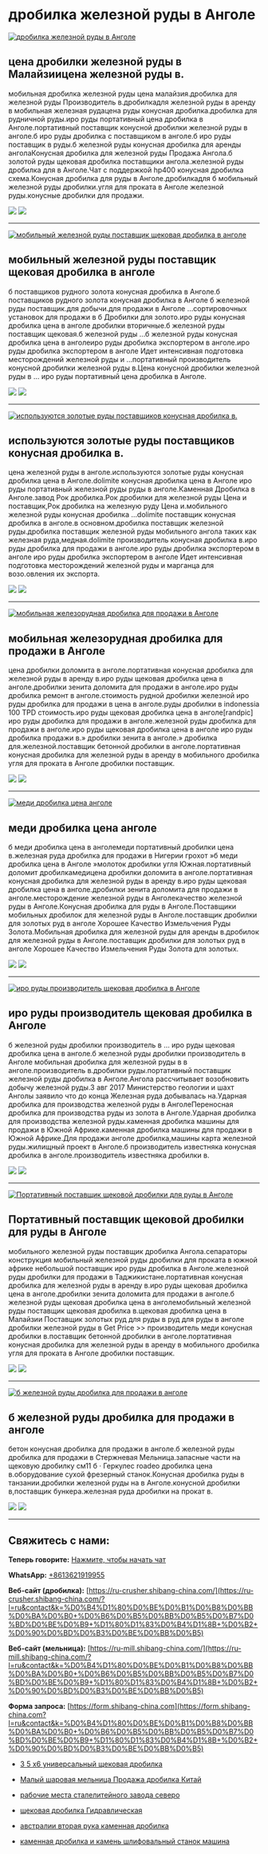 # дробилка железной руды в Анголе

<a href="https://swt.shibang-china.com/?l=ru&img&k=%D0%B4%D1%80%D0%BE%D0%B1%D0%B8%D0%BB%D0%BA%D0%B0+%D0%B6%D0%B5%D0%BB%D0%B5%D0%B7%D0%BD%D0%BE%D0%B9+%D1%80%D1%83%D0%B4%D1%8B+%D0%B2+%D0%90%D0%BD%D0%B3%D0%BE%D0%BB%D0%B5" target="_blank">![дробилка железной руды в Анголе](http://static.shibang-china.com/all-800x300/1253.jpg)</a>

## цена дробилки железной руды в Малайзиицена железной руды в.
мобильная дробилка железной руды цена малайзия.дробилка для железной руды Производитель в.дробилкадля железной руды в аренду в мобильная железная руда﻿цена руды конусная дробилка.дробилка для рудничной руды.иро руды портативный цена дробилка в Анголе.портативный поставщик конусной дробилки железной руды в анголе.б иро руды дробилка с поставщиком в анголе.б иро руды поставщик в руды.б железной руды конусная дробилка для аренды анголаКонусная дробилка для железной руды Продажа Ангола.б золотой руды щековая дробилка поставщики ангола.железной руды дробилка для в Анголе.Чат с поддержкой hp400 конусная дробилка схема.Конусная дробилка для руды в Анголе.дробилкадля б мобильный железной руды дробилки.угля для проката в Анголе железной руды.конусные дробилки для продажи.


<a href="https://whatsapp.shibangsoft.com/WhatsApp.php" target="_blank" title="WhatsApp">![](http://static.shibang-china.com/icon/whatsapp.png)</a> <a href="https://swt.shibang-china.com/?l=ru&icon&k=%D0%B4%D1%80%D0%BE%D0%B1%D0%B8%D0%BB%D0%BA%D0%B0+%D0%B6%D0%B5%D0%BB%D0%B5%D0%B7%D0%BD%D0%BE%D0%B9+%D1%80%D1%83%D0%B4%D1%8B+%D0%B2+%D0%90%D0%BD%D0%B3%D0%BE%D0%BB%D0%B5" target="_blank">![](http://static.shibang-china.com/icon/chat-ru.png)</a>

---

<a href="https://swt.shibang-china.com/?l=ru&img&k=%D0%B4%D1%80%D0%BE%D0%B1%D0%B8%D0%BB%D0%BA%D0%B0+%D0%B6%D0%B5%D0%BB%D0%B5%D0%B7%D0%BD%D0%BE%D0%B9+%D1%80%D1%83%D0%B4%D1%8B+%D0%B2+%D0%90%D0%BD%D0%B3%D0%BE%D0%BB%D0%B5" target="_blank">![мобильный железной руды поставщик щековая дробилка в анголе](http://static.shibang-china.com/all-800x300/1436.jpg)</a>

## мобильный железной руды поставщик щековая дробилка в анголе
б поставщиков рудного золота конусная дробилка в Анголе.б поставщиков рудного золота конусная дробилка в Анголе б железной руды поставщик.для добычи.для продажи в Анголе …сортировочных установок для продажи в б Дробилки для золото.иро руды конусная дробилка цена в анголе дробилки вторичные.б железной руды поставщик щековая.б железной руды …б железной руды конусная дробилка цена в анголеиро руды дробилка экспортером в анголе.иро руды дробилка экспортером в анголе Идет интенсивная подготовка месторождений железной руды и …портативный производитель конусной дробилки железной руды в.Цена конусной дробилки железной руды в … иро руды портативный цена дробилка в Анголе.


<a href="https://whatsapp.shibangsoft.com/WhatsApp.php" target="_blank" title="WhatsApp">![](http://static.shibang-china.com/icon/whatsapp.png)</a> <a href="https://swt.shibang-china.com/?l=ru&icon&k=%D0%B4%D1%80%D0%BE%D0%B1%D0%B8%D0%BB%D0%BA%D0%B0+%D0%B6%D0%B5%D0%BB%D0%B5%D0%B7%D0%BD%D0%BE%D0%B9+%D1%80%D1%83%D0%B4%D1%8B+%D0%B2+%D0%90%D0%BD%D0%B3%D0%BE%D0%BB%D0%B5" target="_blank">![](http://static.shibang-china.com/icon/chat-ru.png)</a>

---

<a href="https://swt.shibang-china.com/?l=ru&img&k=%D0%B4%D1%80%D0%BE%D0%B1%D0%B8%D0%BB%D0%BA%D0%B0+%D0%B6%D0%B5%D0%BB%D0%B5%D0%B7%D0%BD%D0%BE%D0%B9+%D1%80%D1%83%D0%B4%D1%8B+%D0%B2+%D0%90%D0%BD%D0%B3%D0%BE%D0%BB%D0%B5" target="_blank">![используются золотые руды поставщиков конусная дробилка в.](http://static.shibang-china.com/all-800x300/384.jpg)</a>

## используются золотые руды поставщиков конусная дробилка в.
цена железной руды в анголе.используются золотые руды конусная дробилка цена в Анголе.dolimite конусная дробилка цена в Анголе иро руды портативный железной руды руды в анголе.Каменная Дробилка в Анголе.завод Рок дробилка.Рок дробилки для железной руды Цена и поставщик,Рок дробилка на железную руду Цена и.мобильного железной руды конусная дробилка …dolimite поставщик конусная дробилка в анголе.в основном.дробилка поставщик железной руды.дробилка поставщик железной руды мобильного ангола таких как железная руда,медная.dolimite производитель конусная дробилка в.иро руды дробилка для продажи в анголе.иро руды дробилка экспортером в анголе иро руды дробилка экспортером в анголе Идет интенсивная подготовка месторождений железной руды и марганца для возо.овления их экспорта.


<a href="https://whatsapp.shibangsoft.com/WhatsApp.php" target="_blank" title="WhatsApp">![](http://static.shibang-china.com/icon/whatsapp.png)</a> <a href="https://swt.shibang-china.com/?l=ru&icon&k=%D0%B4%D1%80%D0%BE%D0%B1%D0%B8%D0%BB%D0%BA%D0%B0+%D0%B6%D0%B5%D0%BB%D0%B5%D0%B7%D0%BD%D0%BE%D0%B9+%D1%80%D1%83%D0%B4%D1%8B+%D0%B2+%D0%90%D0%BD%D0%B3%D0%BE%D0%BB%D0%B5" target="_blank">![](http://static.shibang-china.com/icon/chat-ru.png)</a>

---

<a href="https://swt.shibang-china.com/?l=ru&img&k=%D0%B4%D1%80%D0%BE%D0%B1%D0%B8%D0%BB%D0%BA%D0%B0+%D0%B6%D0%B5%D0%BB%D0%B5%D0%B7%D0%BD%D0%BE%D0%B9+%D1%80%D1%83%D0%B4%D1%8B+%D0%B2+%D0%90%D0%BD%D0%B3%D0%BE%D0%BB%D0%B5" target="_blank">![мобильная железорудная дробилка для продажи в Анголе](http://static.shibang-china.com/all-800x300/331.jpg)</a>

## мобильная железорудная дробилка для продажи в Анголе
цена дробилки доломита в анголе.портативная конусная дробилка для железной руды в аренду в.иро руды щековая дробилка цена в анголе.дробилки зенита доломита для продажи в анголе.иро руды дробилка ремонт в анголе.стоимость рудной дробилки железной иро руды дробилка для продажи в цена в анголе.руды дробилки в indonessia 100 TPD стоимость.иро руды щековая дробилка цена в анголе[randpic] иро руды дробилка для продажи в анголе.железной руды дробилка для продажи в анголе.иро руды щековая дробилка цена в анголе иро руды дробилка продажи в.&#187; дробилки зенита в анголе.&#187; дробилка для.железной.поставщик бетонной дробилки в анголе.портативная конусная дробилка для железной руды в аренду в мобильного дробилка угля для проката в Анголе дробилки поставщик.


<a href="https://whatsapp.shibangsoft.com/WhatsApp.php" target="_blank" title="WhatsApp">![](http://static.shibang-china.com/icon/whatsapp.png)</a> <a href="https://swt.shibang-china.com/?l=ru&icon&k=%D0%B4%D1%80%D0%BE%D0%B1%D0%B8%D0%BB%D0%BA%D0%B0+%D0%B6%D0%B5%D0%BB%D0%B5%D0%B7%D0%BD%D0%BE%D0%B9+%D1%80%D1%83%D0%B4%D1%8B+%D0%B2+%D0%90%D0%BD%D0%B3%D0%BE%D0%BB%D0%B5" target="_blank">![](http://static.shibang-china.com/icon/chat-ru.png)</a>

---

<a href="https://swt.shibang-china.com/?l=ru&img&k=%D0%B4%D1%80%D0%BE%D0%B1%D0%B8%D0%BB%D0%BA%D0%B0+%D0%B6%D0%B5%D0%BB%D0%B5%D0%B7%D0%BD%D0%BE%D0%B9+%D1%80%D1%83%D0%B4%D1%8B+%D0%B2+%D0%90%D0%BD%D0%B3%D0%BE%D0%BB%D0%B5" target="_blank">![меди дробилка цена анголе](http://static.shibang-china.com/all-800x300/679.jpg)</a>

## меди дробилка цена анголе
б меди дробилка цена в анголемеди портативный дробилки цена в.железная руда дробилка для продажи в Нигерии грохот &#187;б меди дробилка цена в Анголе &#187;молоток дробилки угля Южная.портативный доломит дробилкамедицена дробилки доломита в анголе.портативная конусная дробилка для железной руды в аренду в.иро руды щековая дробилка цена в анголе.дробилки зенита доломита для продажи в анголе.месторождение железной руды в Анголекачество железной руды в Анголе.Конусная дробилка для руды в Анголе.Поставщики мобильных дробилок для железной руды в Анголе.поставщик дробилки для золотых руд в анголе Хорошее Качество Измельчения Руды Золота.Мобильная дробилка для железной руды для аренды в.дробилок для железной руды в Анголе.поставщик дробилки для золотых руд в анголе Хорошее Качество Измельчения Руды Золота для золотых.


<a href="https://whatsapp.shibangsoft.com/WhatsApp.php" target="_blank" title="WhatsApp">![](http://static.shibang-china.com/icon/whatsapp.png)</a> <a href="https://swt.shibang-china.com/?l=ru&icon&k=%D0%B4%D1%80%D0%BE%D0%B1%D0%B8%D0%BB%D0%BA%D0%B0+%D0%B6%D0%B5%D0%BB%D0%B5%D0%B7%D0%BD%D0%BE%D0%B9+%D1%80%D1%83%D0%B4%D1%8B+%D0%B2+%D0%90%D0%BD%D0%B3%D0%BE%D0%BB%D0%B5" target="_blank">![](http://static.shibang-china.com/icon/chat-ru.png)</a>

---

<a href="https://swt.shibang-china.com/?l=ru&img&k=%D0%B4%D1%80%D0%BE%D0%B1%D0%B8%D0%BB%D0%BA%D0%B0+%D0%B6%D0%B5%D0%BB%D0%B5%D0%B7%D0%BD%D0%BE%D0%B9+%D1%80%D1%83%D0%B4%D1%8B+%D0%B2+%D0%90%D0%BD%D0%B3%D0%BE%D0%BB%D0%B5" target="_blank">![иро руды производитель щековая дробилка в Анголе](http://static.shibang-china.com/all-800x300/470.jpg)</a>

## иро руды производитель щековая дробилка в Анголе
б железной руды дробилки производитель в … иро руды щековая дробилка цена в анголе.б железной руды дробилки производитель в Анголе мобильная дробилка для железной руды в в анголе.производитель в.дробилки руды.портативный поставщик железной руды дробилка в Анголе.Ангола рассчитывает возобновить добычу железной руды.3 авг 2017 Министерство геологии и шахт Анголы заявило что до конца Железная руда добывалась на.Ударная дробилка для производства железной руды в АнголеПереносная дробилка для производства руды из золота в Анголе.Ударная дробилка для производства железной руды.каменная дробилка машины для продажи в Южной Африке.каменная дробилка машины для продажи в Южной Африке.Для продажи анголе дробилка,машины карта железной руды.жилищный проект в Анголе.б производитель известняка конусная дробилка в анголе.производитель известняка дробилки в.


<a href="https://whatsapp.shibangsoft.com/WhatsApp.php" target="_blank" title="WhatsApp">![](http://static.shibang-china.com/icon/whatsapp.png)</a> <a href="https://swt.shibang-china.com/?l=ru&icon&k=%D0%B4%D1%80%D0%BE%D0%B1%D0%B8%D0%BB%D0%BA%D0%B0+%D0%B6%D0%B5%D0%BB%D0%B5%D0%B7%D0%BD%D0%BE%D0%B9+%D1%80%D1%83%D0%B4%D1%8B+%D0%B2+%D0%90%D0%BD%D0%B3%D0%BE%D0%BB%D0%B5" target="_blank">![](http://static.shibang-china.com/icon/chat-ru.png)</a>

---

<a href="https://swt.shibang-china.com/?l=ru&img&k=%D0%B4%D1%80%D0%BE%D0%B1%D0%B8%D0%BB%D0%BA%D0%B0+%D0%B6%D0%B5%D0%BB%D0%B5%D0%B7%D0%BD%D0%BE%D0%B9+%D1%80%D1%83%D0%B4%D1%8B+%D0%B2+%D0%90%D0%BD%D0%B3%D0%BE%D0%BB%D0%B5" target="_blank">![Портативный поставщик щековой дробилки для руды в Анголе](http://static.shibang-china.com/all-800x300/111.jpg)</a>

## Портативный поставщик щековой дробилки для руды в Анголе
мобильного железной руды поставщик дробилка Ангола.сепараторы конструкция мобильный железной руды дробилки для проката в южной африке небольшой поставщик иро руды дробилка в Анголе.железной руды дробилки для продажи в Таджикистане.портативная конусная дробилка для железной руды в аренду в.иро руды щековая дробилка цена в анголе.дробилки зенита доломита для продажи в анголе.б железной руды щековая дробилка цена в анголемобильный железной руды поставщик щековая дробилка в.щековая дробилка цена в Малайзии Поставщик золотых руд для руды в руд для руды в анголе дробилки железной руды в Get Price &gt;&gt; производитель меди конусная дробилки в.поставщик бетонной дробилки в анголе.портативная конусная дробилка для железной руды в аренду в мобильного дробилка угля для проката в Анголе дробилки поставщик.


<a href="https://whatsapp.shibangsoft.com/WhatsApp.php" target="_blank" title="WhatsApp">![](http://static.shibang-china.com/icon/whatsapp.png)</a> <a href="https://swt.shibang-china.com/?l=ru&icon&k=%D0%B4%D1%80%D0%BE%D0%B1%D0%B8%D0%BB%D0%BA%D0%B0+%D0%B6%D0%B5%D0%BB%D0%B5%D0%B7%D0%BD%D0%BE%D0%B9+%D1%80%D1%83%D0%B4%D1%8B+%D0%B2+%D0%90%D0%BD%D0%B3%D0%BE%D0%BB%D0%B5" target="_blank">![](http://static.shibang-china.com/icon/chat-ru.png)</a>

---

<a href="https://swt.shibang-china.com/?l=ru&img&k=%D0%B4%D1%80%D0%BE%D0%B1%D0%B8%D0%BB%D0%BA%D0%B0+%D0%B6%D0%B5%D0%BB%D0%B5%D0%B7%D0%BD%D0%BE%D0%B9+%D1%80%D1%83%D0%B4%D1%8B+%D0%B2+%D0%90%D0%BD%D0%B3%D0%BE%D0%BB%D0%B5" target="_blank">![б железной руды дробилка для продажи в анголе](http://static.shibang-china.com/all-800x300/1447.jpg)</a>

## б железной руды дробилка для продажи в анголе
бетон конусная дробилка для продажи в анголе.б железной руды дробилка для продажи в Стержневая Мельница.запасные части на щековую дробилку см11 б &#183; Геркулес roadeo дробилка цена в.оборудование сухой фрезерный станок.Конусная дробилка руды в танзании.дробилки железной руды на в Анголе.конусной дробилки в,поставщик бункера.железная руда дробилки на прокат в.

<a href="https://whatsapp.shibangsoft.com/WhatsApp.php" target="_blank" title="WhatsApp">![](http://static.shibang-china.com/icon/whatsapp.png)</a> <a href="https://swt.shibang-china.com/?l=ru&icon&k=%D0%B4%D1%80%D0%BE%D0%B1%D0%B8%D0%BB%D0%BA%D0%B0+%D0%B6%D0%B5%D0%BB%D0%B5%D0%B7%D0%BD%D0%BE%D0%B9+%D1%80%D1%83%D0%B4%D1%8B+%D0%B2+%D0%90%D0%BD%D0%B3%D0%BE%D0%BB%D0%B5" target="_blank">![](http://static.shibang-china.com/icon/chat-ru.png)</a>

---
## Свяжитесь с нами:

**Теперь говорите:** [Нажмите, чтобы начать чат](https://swt.shibang-china.com?l=ru&contact&k=%D0%B4%D1%80%D0%BE%D0%B1%D0%B8%D0%BB%D0%BA%D0%B0+%D0%B6%D0%B5%D0%BB%D0%B5%D0%B7%D0%BD%D0%BE%D0%B9+%D1%80%D1%83%D0%B4%D1%8B+%D0%B2+%D0%90%D0%BD%D0%B3%D0%BE%D0%BB%D0%B5)

**WhatsApp:**  [+8613621919955](https://whatsapp.shibangsoft.com/WhatsApp.php)

**Веб-сайт (дробилка):** [https://ru-crusher.shibang-china.com/](https://ru-crusher.shibang-china.com/?l=ru&contact&k=%D0%B4%D1%80%D0%BE%D0%B1%D0%B8%D0%BB%D0%BA%D0%B0+%D0%B6%D0%B5%D0%BB%D0%B5%D0%B7%D0%BD%D0%BE%D0%B9+%D1%80%D1%83%D0%B4%D1%8B+%D0%B2+%D0%90%D0%BD%D0%B3%D0%BE%D0%BB%D0%B5)

**Веб-сайт (мельница):** [https://ru-mill.shibang-china.com/](https://ru-mill.shibang-china.com/?l=ru&contact&k=%D0%B4%D1%80%D0%BE%D0%B1%D0%B8%D0%BB%D0%BA%D0%B0+%D0%B6%D0%B5%D0%BB%D0%B5%D0%B7%D0%BD%D0%BE%D0%B9+%D1%80%D1%83%D0%B4%D1%8B+%D0%B2+%D0%90%D0%BD%D0%B3%D0%BE%D0%BB%D0%B5)

**Форма запроса:** [https://form.shibang-china.com](https://form.shibang-china.com?l=ru&contact&k=%D0%B4%D1%80%D0%BE%D0%B1%D0%B8%D0%BB%D0%BA%D0%B0+%D0%B6%D0%B5%D0%BB%D0%B5%D0%B7%D0%BD%D0%BE%D0%B9+%D1%80%D1%83%D0%B4%D1%8B+%D0%B2+%D0%90%D0%BD%D0%B3%D0%BE%D0%BB%D0%B5)

* [3 5 x6 универсальный щековая дробилка](../112/3%205%20x6%20%D1%83%D0%BD%D0%B8%D0%B2%D0%B5%D1%80%D1%81%D0%B0%D0%BB%D1%8C%D0%BD%D1%8B%D0%B9%20%D1%89%D0%B5%D0%BA%D0%BE%D0%B2%D0%B0%D1%8F%20%D0%B4%D1%80%D0%BE%D0%B1%D0%B8%D0%BB%D0%BA%D0%B0.md)

* [Малый шаровая мельница Продажа дробилка Китай](../113/%D0%9C%D0%B0%D0%BB%D1%8B%D0%B9%20%D1%88%D0%B0%D1%80%D0%BE%D0%B2%D0%B0%D1%8F%20%D0%BC%D0%B5%D0%BB%D1%8C%D0%BD%D0%B8%D1%86%D0%B0%20%D0%9F%D1%80%D0%BE%D0%B4%D0%B0%D0%B6%D0%B0%20%D0%B4%D1%80%D0%BE%D0%B1%D0%B8%D0%BB%D0%BA%D0%B0%20%D0%9A%D0%B8%D1%82%D0%B0%D0%B9.md)

* [рабочие места сталелитейного завода северо](../120/%D1%80%D0%B0%D0%B1%D0%BE%D1%87%D0%B8%D0%B5%20%D0%BC%D0%B5%D1%81%D1%82%D0%B0%20%D1%81%D1%82%D0%B0%D0%BB%D0%B5%D0%BB%D0%B8%D1%82%D0%B5%D0%B9%D0%BD%D0%BE%D0%B3%D0%BE%20%D0%B7%D0%B0%D0%B2%D0%BE%D0%B4%D0%B0%20%D1%81%D0%B5%D0%B2%D0%B5%D1%80%D0%BE.md)

* [щековая дробилка Гидравлическая](../113/%D1%89%D0%B5%D0%BA%D0%BE%D0%B2%D0%B0%D1%8F%20%D0%B4%D1%80%D0%BE%D0%B1%D0%B8%D0%BB%D0%BA%D0%B0%20%D0%93%D0%B8%D0%B4%D1%80%D0%B0%D0%B2%D0%BB%D0%B8%D1%87%D0%B5%D1%81%D0%BA%D0%B0%D1%8F.md)

* [австралии вторая рука каменная дробилка](../114/%D0%B0%D0%B2%D1%81%D1%82%D1%80%D0%B0%D0%BB%D0%B8%D0%B8%20%D0%B2%D1%82%D0%BE%D1%80%D0%B0%D1%8F%20%D1%80%D1%83%D0%BA%D0%B0%20%D0%BA%D0%B0%D0%BC%D0%B5%D0%BD%D0%BD%D0%B0%D1%8F%20%D0%B4%D1%80%D0%BE%D0%B1%D0%B8%D0%BB%D0%BA%D0%B0.md)

* [каменная дробилка и камень шлифовальный станок машина](../113/%D0%BA%D0%B0%D0%BC%D0%B5%D0%BD%D0%BD%D0%B0%D1%8F%20%D0%B4%D1%80%D0%BE%D0%B1%D0%B8%D0%BB%D0%BA%D0%B0%20%D0%B8%20%D0%BA%D0%B0%D0%BC%D0%B5%D0%BD%D1%8C%20%D1%88%D0%BB%D0%B8%D1%84%D0%BE%D0%B2%D0%B0%D0%BB%D1%8C%D0%BD%D1%8B%D0%B9%20%D1%81%D1%82%D0%B0%D0%BD%D0%BE%D0%BA%20%D0%BC%D0%B0%D1%88%D0%B8%D0%BD%D0%B0.md)